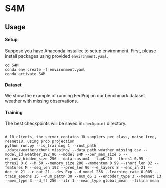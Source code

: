 # S4M

## Usage

#### Setup

Suppose you have Anaconda installed to setup environment. First, please install packages using provided `environment.yaml`.

```shell
cd S4M
conda env create -f environment.yaml
conda activate S4M
```

#### Dataset

We show the example of running FedProj on our benchmark dataset weather with missing observations.

#### Training

The best checkpoints will be saved in `checkpoint` directory. 

```shell

# 10 clients, the server contains 10 samplers per class, noise free, resnet18, using prob projection
python run.py --is_training 1 --root_path ./data/weather/chunk_missing/ --data_path weather_missing.csv --model_id weather_192_96 --model S4M --per_mem_size 5 --en_conv_hidden_size 256 --data custom4 --topK 20 --thres1 0.95 --thres2 0.6 --M 50 --memory_size 200 --momentum 0.99 --short_len 32 --features M --seq_len 192 --pred_len 96 --e_layers 8 --enc_in 21 --dec_in 21 --c_out 21 --des Exp --d_model 256 --learning_rate 0.005 --train_epochs 15 --num_pattn 30 --num_dG 1 --encoder_type 3 --memnet 13 --mem_type 3 --d_ff 256 --itr 1 --mean_type global_mean --fillna mean
```
